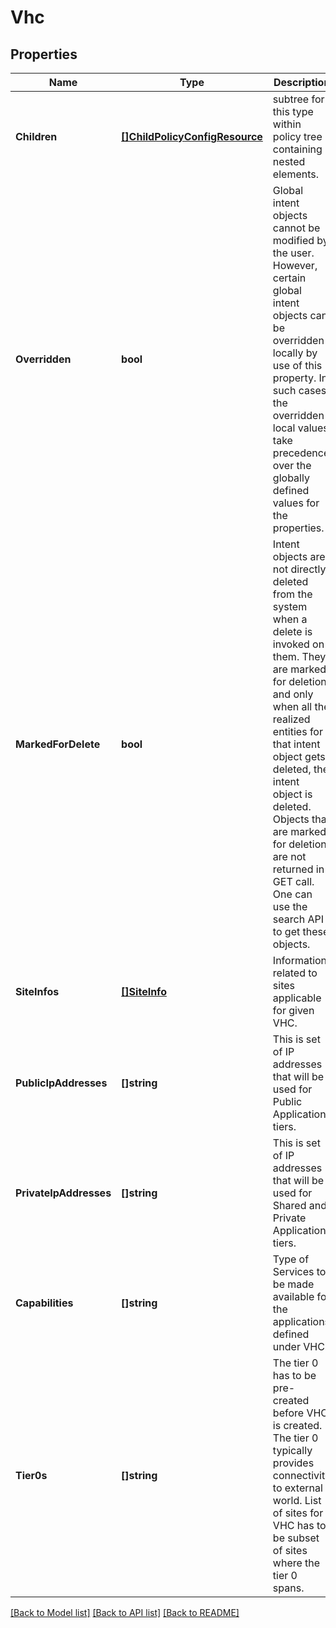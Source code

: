 # Vhc

## Properties
Name | Type | Description | Notes
------------ | ------------- | ------------- | -------------
**Children** | [**[]ChildPolicyConfigResource**](ChildPolicyConfigResource.md) | subtree for this type within policy tree containing nested elements.  | [optional] [default to null]
**Overridden** | **bool** | Global intent objects cannot be modified by the user. However, certain global intent objects can be overridden locally by use of this property. In such cases, the overridden local values take precedence over the globally defined values for the properties.  | [optional] [default to false]
**MarkedForDelete** | **bool** | Intent objects are not directly deleted from the system when a delete is invoked on them. They are marked for deletion and only when all the realized entities for that intent object gets deleted, the intent object is deleted. Objects that are marked for deletion are not returned in GET call. One can use the search API to get these objects.  | [optional] [default to false]
**SiteInfos** | [**[]SiteInfo**](SiteInfo.md) | Information related to sites applicable for given VHC.  | [default to null]
**PublicIpAddresses** | **[]string** | This is set of IP addresses that will be used for Public Application tiers.  | [default to null]
**PrivateIpAddresses** | **[]string** | This is set of IP addresses that will be used for Shared and Private Application tiers.  | [default to null]
**Capabilities** | **[]string** | Type of Services to be made available for the applications defined under VHC.  | [optional] [default to null]
**Tier0s** | **[]string** | The tier 0 has to be pre-created before VHC is created. The tier 0 typically provides connectivity to external world. List of sites for VHC has to be subset of sites where the tier 0 spans.  | [default to null]

[[Back to Model list]](../README.md#documentation-for-models) [[Back to API list]](../README.md#documentation-for-api-endpoints) [[Back to README]](../README.md)

